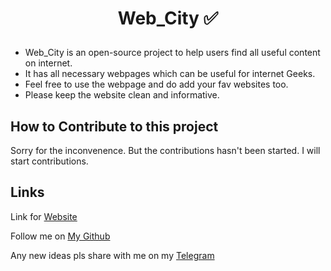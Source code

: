 # <p align="center"> Web_City ✅</p>

- Web_City is an open-source project to help users find all useful content on internet.
- It has all necessary webpages which can be useful for internet Geeks.
- Feel free to use the webpage and do add your fav websites too.
- Please keep the website clean and informative.

## How to Contribute to this project
Sorry for the inconvenence. But the contributions hasn't been started. I will start contributions.

## Links
 Link for <a href="https://devharsh007.github.io/Web_city/">Website</a>

Follow me on <a href="https://github.com/devharsh007">My Github</a>

Any new ideas pls share with me on my <a href="https://t.me/Harsharmaa">Telegram</a>
